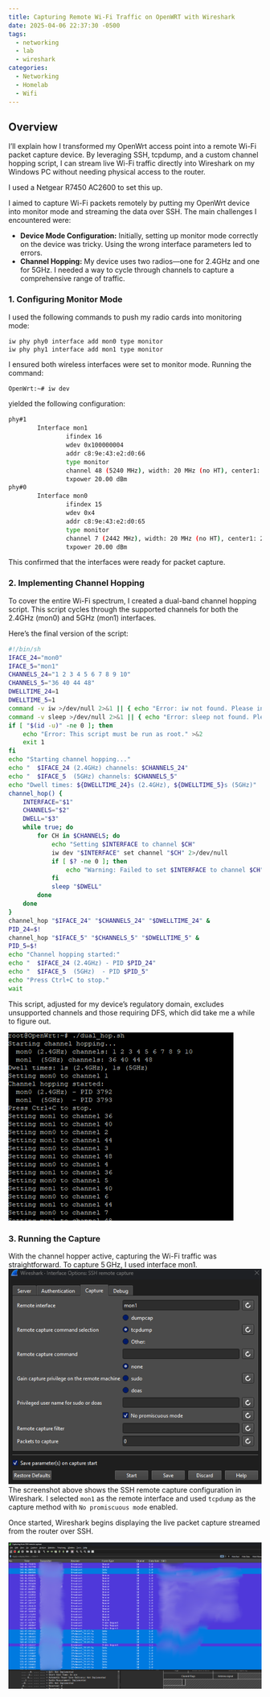 ```yaml
---
title: Capturing Remote Wi-Fi Traffic on OpenWRT with Wireshark  
date: 2025-04-06 22:37:30 -0500  
tags:  
  - networking  
  - lab  
  - wireshark  
categories:  
  - Networking  
  - Homelab  
  - Wifi  
---
```


## Overview

I’ll explain how I transformed my OpenWrt access point into a remote Wi-Fi packet capture device. By leveraging SSH, tcpdump, and a custom channel hopping script, I can stream live Wi-Fi traffic directly into Wireshark on my Windows PC without needing physical access to the router.

I used a Netgear R7450 AC2600 to set this up.

I aimed to capture Wi-Fi packets remotely by putting my OpenWrt device into monitor mode and streaming the data over SSH. The main challenges I encountered were:

- **Device Mode Configuration:** Initially, setting up monitor mode correctly on the device was tricky. Using the wrong interface parameters led to errors.
- **Channel Hopping:** My device uses two radios—one for 2.4GHz and one for 5GHz. I needed a way to cycle through channels to capture a comprehensive range of traffic.

### 1. Configuring Monitor Mode

I used the following commands to push my radio cards into monitoring mode:

```shell
iw phy phy0 interface add mon0 type monitor
iw phy phy1 interface add mon1 type monitor
```

I ensured both wireless interfaces were set to monitor mode. Running the command:

```sh
OpenWrt:~# iw dev
```

yielded the following configuration:

```bash
phy#1
        Interface mon1
                ifindex 16
                wdev 0x100000004
                addr c8:9e:43:e2:d0:66
                type monitor
                channel 48 (5240 MHz), width: 20 MHz (no HT), center1: 5240 MHz
                txpower 20.00 dBm
phy#0
        Interface mon0
                ifindex 15
                wdev 0x4
                addr c8:9e:43:e2:d0:65
                type monitor
                channel 7 (2442 MHz), width: 20 MHz (no HT), center1: 2442 MHz
                txpower 20.00 dBm
```

This confirmed that the interfaces were ready for packet capture.

### 2. Implementing Channel Hopping

To cover the entire Wi-Fi spectrum, I created a dual-band channel hopping script. This script cycles through the supported channels for both the 2.4GHz (mon0) and 5GHz (mon1) interfaces.

Here’s the final version of the script:

```sh
#!/bin/sh
IFACE_24="mon0"
IFACE_5="mon1"
CHANNELS_24="1 2 3 4 5 6 7 8 9 10"
CHANNELS_5="36 40 44 48"
DWELLTIME_24=1
DWELLTIME_5=1
command -v iw >/dev/null 2>&1 || { echo "Error: iw not found. Please install it."; exit 1; }
command -v sleep >/dev/null 2>&1 || { echo "Error: sleep not found. Please install it."; exit 1; }
if [ "$(id -u)" -ne 0 ]; then
    echo "Error: This script must be run as root." >&2
    exit 1
fi
echo "Starting channel hopping..."
echo "  $IFACE_24 (2.4GHz) channels: $CHANNELS_24"
echo "  $IFACE_5  (5GHz) channels: $CHANNELS_5"
echo "Dwell times: ${DWELLTIME_24}s (2.4GHz), ${DWELLTIME_5}s (5GHz)"
channel_hop() {
    INTERFACE="$1"
    CHANNELS="$2"
    DWELL="$3"
    while true; do
        for CH in $CHANNELS; do
            echo "Setting $INTERFACE to channel $CH"
            iw dev "$INTERFACE" set channel "$CH" 2>/dev/null
            if [ $? -ne 0 ]; then
                echo "Warning: Failed to set $INTERFACE to channel $CH"
            fi
            sleep "$DWELL"
        done
    done
}
channel_hop "$IFACE_24" "$CHANNELS_24" "$DWELLTIME_24" &
PID_24=$!
channel_hop "$IFACE_5" "$CHANNELS_5" "$DWELLTIME_5" &
PID_5=$!
echo "Channel hopping started:"
echo "  $IFACE_24 (2.4GHz) - PID $PID_24"
echo "  $IFACE_5  (5GHz)  - PID $PID_5"
echo "Press Ctrl+C to stop."
wait
```

This script, adjusted for my device’s regulatory domain, excludes unsupported channels and those requiring DFS, which did take me a while to figure out.

![Channel Hopping in Action](assets/img/media/ChannelHop.png)

### 3. Running the Capture

With the channel hopper active, capturing the Wi-Fi traffic was straightforward. To capture 5 GHz, I used interface mon1.  
![Wireshark SSH](assets/img/media/tcpdumpsettings.png)
The screenshot above shows the SSH remote capture configuration in Wireshark. I selected `mon1` as the remote interface and used `tcpdump` as the capture method with `No promiscuous mode` enabled.

Once started, Wireshark begins displaying the live packet capture streamed from the router over SSH.

![Wireshark Capture](assets/img/media/Capture.png)
